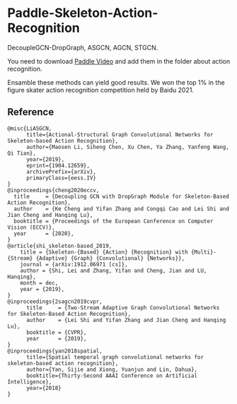 # Paddle-Skeleton-Action-Recognition

DecoupleGCN-DropGraph, ASGCN, AGCN, STGCN.

You need to download [Paddle Video](https://github.com/PaddlePaddle/PaddleVideo) and add them in the folder about action recognition.

Ensamble these methods can yield good results. We won the top 1% in the figure skater action recognition competition held by Baidu 2021.

## Reference
```
@misc{LiASGCN,
      title={Actional-Structural Graph Convolutional Networks for Skeleton-based Action Recognition}, 
      author={Maosen Li, Siheng Chen, Xu Chen, Ya Zhang, Yanfeng Wang, Qi Tian},
      year={2019},
      eprint={1904.12659},
      archivePrefix={arXiv},
      primaryClass={eess.IV}
}
@inproceedings{cheng2020eccv,  
  title     = {Decoupling GCN with DropGraph Module for Skeleton-Based Action Recognition},  
  author    = {Ke Cheng and Yifan Zhang and Congqi Cao and Lei Shi and Jian Cheng and Hanqing Lu},  
  booktitle = {Proceedings of the European Conference on Computer Vision (ECCV)},  
  year      = {2020},  
}
@article{shi_skeleton-based_2019,
    title = {Skeleton-{Based} {Action} {Recognition} with {Multi}-{Stream} {Adaptive} {Graph} {Convolutional} {Networks}},
    journal = {arXiv:1912.06971 [cs]},
    author = {Shi, Lei and Zhang, Yifan and Cheng, Jian and LU, Hanqing},
    month = dec,
    year = {2019},
}
@inproceedings{2sagcn2019cvpr,  
      title     = {Two-Stream Adaptive Graph Convolutional Networks for Skeleton-Based Action Recognition},  
      author    = {Lei Shi and Yifan Zhang and Jian Cheng and Hanqing Lu},  
      booktitle = {CVPR},  
      year      = {2019},  
}
@inproceedings{yan2018spatial,
      title={Spatial temporal graph convolutional networks for skeleton-based action recognition},
      author={Yan, Sijie and Xiong, Yuanjun and Lin, Dahua},
      booktitle={Thirty-Second AAAI Conference on Artificial Intelligence},
      year={2018}
}
```
